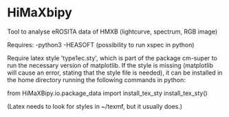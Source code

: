 # HiMaXbipy
Tool to analyse eROSITA data of HMXB (lightcurve, spectrum, RGB image)

Requires:
-python3
-HEASOFT (possibility to run xspec in python)

Require latex style 'type1ec.sty', which is part of the package cm-super to run the necessary version of matplotlib.
If the style is missing (matplotlib will cause an error, stating that the style file is needed), it can be installed
in the home directory running the following commands in python:

from HiMaXBipy.io.package_data import install_tex_sty
install_tex_sty()

(Latex needs to look for styles in ~/texmf, but it usually does.)
